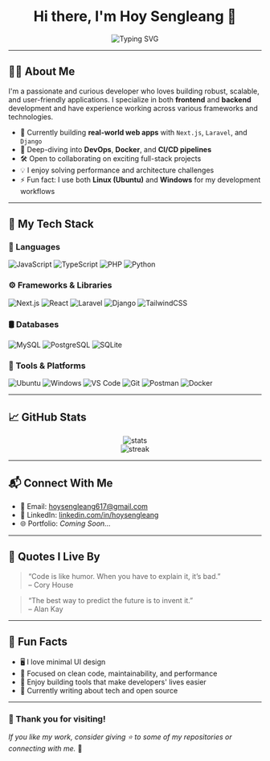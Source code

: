 <h1 align="center">Hi there, I'm Hoy Sengleang 👋</h1>

<p align="center">
  <img src="https://readme-typing-svg.herokuapp.com?font=Fira+Code&weight=600&size=25&pause=1000&color=4A90E2&center=true&vCenter=true&width=435&lines=Full-Stack+Web+Developer;Open+Source+Contributor;Tech+Explorer+%F0%9F%9A%80" alt="Typing SVG" />
</p>

---

## 🧑‍💻 About Me

I'm a passionate and curious developer who loves building robust, scalable, and user-friendly applications. I specialize in both **frontend** and **backend** development and have experience working across various frameworks and technologies.

- 🔭 Currently building **real-world web apps** with `Next.js`, `Laravel`, and `Django`
- 🌱 Deep-diving into **DevOps**, **Docker**, and **CI/CD pipelines**
- 🛠 Open to collaborating on exciting full-stack projects
- 💡 I enjoy solving performance and architecture challenges
- ⚡ Fun fact: I use both **Linux (Ubuntu)** and **Windows** for my development workflows

---

## 🚀 My Tech Stack

### 📌 Languages

![JavaScript](https://img.shields.io/badge/-JavaScript-F7DF1E?style=flat-square&logo=javascript&logoColor=black)
![TypeScript](https://img.shields.io/badge/-TypeScript-007ACC?style=flat-square&logo=typescript&logoColor=white)
![PHP](https://img.shields.io/badge/-PHP-777BB4?style=flat-square&logo=php&logoColor=white)
![Python](https://img.shields.io/badge/-Python-3776AB?style=flat-square&logo=python&logoColor=white)

### ⚙️ Frameworks & Libraries

![Next.js](https://img.shields.io/badge/-Next.js-000000?style=flat-square&logo=next.js)
![React](https://img.shields.io/badge/-React-61DAFB?style=flat-square&logo=react&logoColor=black)
![Laravel](https://img.shields.io/badge/-Laravel-FF2D20?style=flat-square&logo=laravel&logoColor=white)
![Django](https://img.shields.io/badge/-Django-092E20?style=flat-square&logo=django&logoColor=white)
![TailwindCSS](https://img.shields.io/badge/-TailwindCSS-38B2AC?style=flat-square&logo=tailwind-css)

### 🛢 Databases

![MySQL](https://img.shields.io/badge/-MySQL-4479A1?style=flat-square&logo=mysql&logoColor=white)
![PostgreSQL](https://img.shields.io/badge/-PostgreSQL-336791?style=flat-square&logo=postgresql&logoColor=white)
![SQLite](https://img.shields.io/badge/-SQLite-003B57?style=flat-square&logo=sqlite&logoColor=white)

### 🧰 Tools & Platforms

![Ubuntu](https://img.shields.io/badge/-Ubuntu-E95420?style=flat-square&logo=ubuntu&logoColor=white)
![Windows](https://img.shields.io/badge/-Windows-0078D6?style=flat-square&logo=windows&logoColor=white)
![VS Code](https://img.shields.io/badge/-VSCode-007ACC?style=flat-square&logo=visual-studio-code)
![Git](https://img.shields.io/badge/-Git-F05032?style=flat-square&logo=git&logoColor=white)
![Postman](https://img.shields.io/badge/-Postman-FF6C37?style=flat-square&logo=postman&logoColor=white)
![Docker](https://img.shields.io/badge/-Docker-2496ED?style=flat-square&logo=docker&logoColor=white)

---

## 📈 GitHub Stats

<p align="center">
  <img src="https://github-readme-stats.vercel.app/api?username=hoysengleang&show_icons=true&theme=radical&count_private=true&hide_border=true" alt="stats" />
  <br />
  <img src="https://github-readme-streak-stats.herokuapp.com?user=hoysengleang&theme=radical&hide_border=true" alt="streak" />
</p>

---

## 📬 Connect With Me

- 📧 Email: [hoysengleang617@gmail.com](mailto:hoysengleang617@gmail.com)
- 💼 LinkedIn: [linkedin.com/in/hoysengleang](https://linkedin.com/in/hoysengleang)
- 🌐 Portfolio: _Coming Soon..._

---

## 🧠 Quotes I Live By

> “Code is like humor. When you have to explain it, it’s bad.”  
> – Cory House

> “The best way to predict the future is to invent it.”  
> – Alan Kay

---

## 🧩 Fun Facts

- 🖥 I love minimal UI design
- 🎯 Focused on clean code, maintainability, and performance
- 🧩 Enjoy building tools that make developers' lives easier
- 📘 Currently writing about tech and open source

---

### 🙏 Thank you for visiting!

_If you like my work, consider giving ⭐ to some of my repositories or connecting with me._ 🚀
